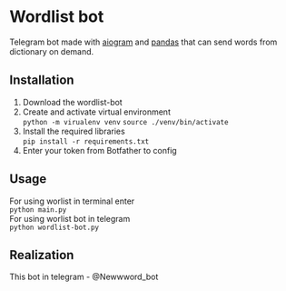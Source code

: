 # Wordlist bot
Telegram bot made with [aiogram](https://docs.aiogram.dev/en/latest/) and [pandas](https://pandas.pydata.org/docs/) that can send words from dictionary on demand.

## Installation
1. Download the wordlist-bot
2. Create and activate virtual environment  
   ```python -m virualenv venv```
   ```source ./venv/bin/activate```
3. Install the required libraries  
  ```pip install -r requirements.txt```
5. Enter your token from Botfather to config 

## Usage 
For using worlist in terminal enter  
```python main.py```  
For using worlist bot in telegram  
```python wordlist-bot.py```

## Realization
This bot in telegram - @Newwword_bot
